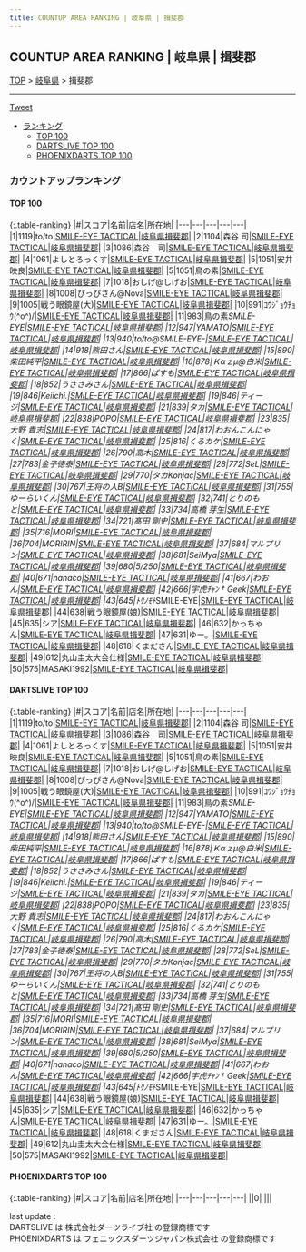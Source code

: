 ```yaml
---
title: COUNTUP AREA RANKING | 岐阜県 | 揖斐郡
---
```

## COUNTUP AREA RANKING | 岐阜県 | 揖斐郡

[TOP](/darts/rank/) > [岐阜県](/darts/rank/岐阜県/) > 揖斐郡

___

<a href="https://twitter.com/share?ref_src=twsrc%5Etfw" data-text="COUNTUP AREA RANKING | 岐阜県揖斐郡" class="twitter-share-button" data-hashtags="DARTSLIVE,PHOENIXDARTS,darts,ダーツ" data-show-count="false">Tweet</a>

* [ランキング](#カウントアップランキング)
    * [TOP 100](#top-100)
    * [DARTSLIVE TOP 100](#dartslive-top-100)
    * [PHOENIXDARTS TOP 100](#phoenixdarts-top-100)

### カウントアップランキング

#### TOP 100



{:.table-ranking}
|#|スコア|名前|店名|所在地|
|---|---|---|---|---|
|1|1119|<span class="rank-name-dl">to/to</span>|<a href="https://search.dartslive.com/jp/shop/4aece8944411d887b21333aee1bd51e4">SMILE-EYE TACTICAL</a>|<a href="/darts/rank/岐阜県/揖斐郡">岐阜県揖斐郡</a>|
|2|1104|<span class="rank-name-dl">森谷 司</span>|<a href="https://search.dartslive.com/jp/shop/4aece8944411d887b21333aee1bd51e4">SMILE-EYE TACTICAL</a>|<a href="/darts/rank/岐阜県/揖斐郡">岐阜県揖斐郡</a>|
|3|1086|<span class="rank-name-dl">森谷　司</span>|<a href="https://search.dartslive.com/jp/shop/4aece8944411d887b21333aee1bd51e4">SMILE-EYE TACTICAL</a>|<a href="/darts/rank/岐阜県/揖斐郡">岐阜県揖斐郡</a>|
|4|1061|<span class="rank-name-dl">よしとろっくす</span>|<a href="https://search.dartslive.com/jp/shop/4aece8944411d887b21333aee1bd51e4">SMILE-EYE TACTICAL</a>|<a href="/darts/rank/岐阜県/揖斐郡">岐阜県揖斐郡</a>|
|5|1051|<span class="rank-name-dl">安井 映良</span>|<a href="https://search.dartslive.com/jp/shop/4aece8944411d887b21333aee1bd51e4">SMILE-EYE TACTICAL</a>|<a href="/darts/rank/岐阜県/揖斐郡">岐阜県揖斐郡</a>|
|5|1051|<span class="rank-name-dl">鳥の素</span>|<a href="https://search.dartslive.com/jp/shop/4aece8944411d887b21333aee1bd51e4">SMILE-EYE TACTICAL</a>|<a href="/darts/rank/岐阜県/揖斐郡">岐阜県揖斐郡</a>|
|7|1018|<span class="rank-name-dl">おしげ@しげお</span>|<a href="https://search.dartslive.com/jp/shop/4aece8944411d887b21333aee1bd51e4">SMILE-EYE TACTICAL</a>|<a href="/darts/rank/岐阜県/揖斐郡">岐阜県揖斐郡</a>|
|8|1008|<span class="rank-name-dl">ぴっぴさん@Nova</span>|<a href="https://search.dartslive.com/jp/shop/4aece8944411d887b21333aee1bd51e4">SMILE-EYE TACTICAL</a>|<a href="/darts/rank/岐阜県/揖斐郡">岐阜県揖斐郡</a>|
|9|1005|<span class="rank-name-dl">戦う眼鏡屋(大)</span>|<a href="https://search.dartslive.com/jp/shop/4aece8944411d887b21333aee1bd51e4">SMILE-EYE TACTICAL</a>|<a href="/darts/rank/岐阜県/揖斐郡">岐阜県揖斐郡</a>|
|10|991|<span class="rank-name-dl">ｺｳｼﾞｮｳﾁｮｳ(^o^)/</span>|<a href="https://search.dartslive.com/jp/shop/4aece8944411d887b21333aee1bd51e4">SMILE-EYE TACTICAL</a>|<a href="/darts/rank/岐阜県/揖斐郡">岐阜県揖斐郡</a>|
|11|983|<span class="rank-name-dl">鳥の素*SMILE-EYE</span>|<a href="https://search.dartslive.com/jp/shop/4aece8944411d887b21333aee1bd51e4">SMILE-EYE TACTICAL</a>|<a href="/darts/rank/岐阜県/揖斐郡">岐阜県揖斐郡</a>|
|12|947|<span class="rank-name-dl">YAMATO</span>|<a href="https://search.dartslive.com/jp/shop/4aece8944411d887b21333aee1bd51e4">SMILE-EYE TACTICAL</a>|<a href="/darts/rank/岐阜県/揖斐郡">岐阜県揖斐郡</a>|
|13|940|<span class="rank-name-dl">to/to@SMILE-EYE-</span>|<a href="https://search.dartslive.com/jp/shop/4aece8944411d887b21333aee1bd51e4">SMILE-EYE TACTICAL</a>|<a href="/darts/rank/岐阜県/揖斐郡">岐阜県揖斐郡</a>|
|14|918|<span class="rank-name-dl">熊田さん</span>|<a href="https://search.dartslive.com/jp/shop/4aece8944411d887b21333aee1bd51e4">SMILE-EYE TACTICAL</a>|<a href="/darts/rank/岐阜県/揖斐郡">岐阜県揖斐郡</a>|
|15|890|<span class="rank-name-dl">柴田純平</span>|<a href="https://search.dartslive.com/jp/shop/4aece8944411d887b21333aee1bd51e4">SMILE-EYE TACTICAL</a>|<a href="/darts/rank/岐阜県/揖斐郡">岐阜県揖斐郡</a>|
|16|878|<span class="rank-name-dl">Ｋαｚμ@白米</span>|<a href="https://search.dartslive.com/jp/shop/4aece8944411d887b21333aee1bd51e4">SMILE-EYE TACTICAL</a>|<a href="/darts/rank/岐阜県/揖斐郡">岐阜県揖斐郡</a>|
|17|866|<span class="rank-name-dl">ぱすも</span>|<a href="https://search.dartslive.com/jp/shop/4aece8944411d887b21333aee1bd51e4">SMILE-EYE TACTICAL</a>|<a href="/darts/rank/岐阜県/揖斐郡">岐阜県揖斐郡</a>|
|18|852|<span class="rank-name-dl">うささみさん</span>|<a href="https://search.dartslive.com/jp/shop/4aece8944411d887b21333aee1bd51e4">SMILE-EYE TACTICAL</a>|<a href="/darts/rank/岐阜県/揖斐郡">岐阜県揖斐郡</a>|
|19|846|<span class="rank-name-dl">Keiichi.</span>|<a href="https://search.dartslive.com/jp/shop/4aece8944411d887b21333aee1bd51e4">SMILE-EYE TACTICAL</a>|<a href="/darts/rank/岐阜県/揖斐郡">岐阜県揖斐郡</a>|
|19|846|<span class="rank-name-dl">ティージ</span>|<a href="https://search.dartslive.com/jp/shop/4aece8944411d887b21333aee1bd51e4">SMILE-EYE TACTICAL</a>|<a href="/darts/rank/岐阜県/揖斐郡">岐阜県揖斐郡</a>|
|21|839|<span class="rank-name-dl">タカ</span>|<a href="https://search.dartslive.com/jp/shop/4aece8944411d887b21333aee1bd51e4">SMILE-EYE TACTICAL</a>|<a href="/darts/rank/岐阜県/揖斐郡">岐阜県揖斐郡</a>|
|22|838|<span class="rank-name-dl">POPO</span>|<a href="https://search.dartslive.com/jp/shop/4aece8944411d887b21333aee1bd51e4">SMILE-EYE TACTICAL</a>|<a href="/darts/rank/岐阜県/揖斐郡">岐阜県揖斐郡</a>|
|23|835|<span class="rank-name-dl">大野 貴志</span>|<a href="https://search.dartslive.com/jp/shop/4aece8944411d887b21333aee1bd51e4">SMILE-EYE TACTICAL</a>|<a href="/darts/rank/岐阜県/揖斐郡">岐阜県揖斐郡</a>|
|24|817|<span class="rank-name-dl">わおんこんにゃく</span>|<a href="https://search.dartslive.com/jp/shop/4aece8944411d887b21333aee1bd51e4">SMILE-EYE TACTICAL</a>|<a href="/darts/rank/岐阜県/揖斐郡">岐阜県揖斐郡</a>|
|25|816|<span class="rank-name-dl">くるカケ</span>|<a href="https://search.dartslive.com/jp/shop/4aece8944411d887b21333aee1bd51e4">SMILE-EYE TACTICAL</a>|<a href="/darts/rank/岐阜県/揖斐郡">岐阜県揖斐郡</a>|
|26|790|<span class="rank-name-dl">高木</span>|<a href="https://search.dartslive.com/jp/shop/4aece8944411d887b21333aee1bd51e4">SMILE-EYE TACTICAL</a>|<a href="/darts/rank/岐阜県/揖斐郡">岐阜県揖斐郡</a>|
|27|783|<span class="rank-name-dl">金子徳泰</span>|<a href="https://search.dartslive.com/jp/shop/4aece8944411d887b21333aee1bd51e4">SMILE-EYE TACTICAL</a>|<a href="/darts/rank/岐阜県/揖斐郡">岐阜県揖斐郡</a>|
|28|772|<span class="rank-name-dl">SeL</span>|<a href="https://search.dartslive.com/jp/shop/4aece8944411d887b21333aee1bd51e4">SMILE-EYE TACTICAL</a>|<a href="/darts/rank/岐阜県/揖斐郡">岐阜県揖斐郡</a>|
|29|770|<span class="rank-name-dl">タカKonjac</span>|<a href="https://search.dartslive.com/jp/shop/4aece8944411d887b21333aee1bd51e4">SMILE-EYE TACTICAL</a>|<a href="/darts/rank/岐阜県/揖斐郡">岐阜県揖斐郡</a>|
|30|767|<span class="rank-name-dl">王将の人B</span>|<a href="https://search.dartslive.com/jp/shop/4aece8944411d887b21333aee1bd51e4">SMILE-EYE TACTICAL</a>|<a href="/darts/rank/岐阜県/揖斐郡">岐阜県揖斐郡</a>|
|31|755|<span class="rank-name-dl">ゆーらいくん</span>|<a href="https://search.dartslive.com/jp/shop/4aece8944411d887b21333aee1bd51e4">SMILE-EYE TACTICAL</a>|<a href="/darts/rank/岐阜県/揖斐郡">岐阜県揖斐郡</a>|
|32|741|<span class="rank-name-dl">とりのもと</span>|<a href="https://search.dartslive.com/jp/shop/4aece8944411d887b21333aee1bd51e4">SMILE-EYE TACTICAL</a>|<a href="/darts/rank/岐阜県/揖斐郡">岐阜県揖斐郡</a>|
|33|734|<span class="rank-name-dl">高橋 芽生</span>|<a href="https://search.dartslive.com/jp/shop/4aece8944411d887b21333aee1bd51e4">SMILE-EYE TACTICAL</a>|<a href="/darts/rank/岐阜県/揖斐郡">岐阜県揖斐郡</a>|
|34|721|<span class="rank-name-dl">髙田 剛史</span>|<a href="https://search.dartslive.com/jp/shop/4aece8944411d887b21333aee1bd51e4">SMILE-EYE TACTICAL</a>|<a href="/darts/rank/岐阜県/揖斐郡">岐阜県揖斐郡</a>|
|35|716|<span class="rank-name-dl">MORI</span>|<a href="https://search.dartslive.com/jp/shop/4aece8944411d887b21333aee1bd51e4">SMILE-EYE TACTICAL</a>|<a href="/darts/rank/岐阜県/揖斐郡">岐阜県揖斐郡</a>|
|36|704|<span class="rank-name-dl">MORIRIN</span>|<a href="https://search.dartslive.com/jp/shop/4aece8944411d887b21333aee1bd51e4">SMILE-EYE TACTICAL</a>|<a href="/darts/rank/岐阜県/揖斐郡">岐阜県揖斐郡</a>|
|37|684|<span class="rank-name-dl">マルプリン</span>|<a href="https://search.dartslive.com/jp/shop/4aece8944411d887b21333aee1bd51e4">SMILE-EYE TACTICAL</a>|<a href="/darts/rank/岐阜県/揖斐郡">岐阜県揖斐郡</a>|
|38|681|<span class="rank-name-dl">SeiMya</span>|<a href="https://search.dartslive.com/jp/shop/4aece8944411d887b21333aee1bd51e4">SMILE-EYE TACTICAL</a>|<a href="/darts/rank/岐阜県/揖斐郡">岐阜県揖斐郡</a>|
|39|680|<span class="rank-name-dl">5/250</span>|<a href="https://search.dartslive.com/jp/shop/4aece8944411d887b21333aee1bd51e4">SMILE-EYE TACTICAL</a>|<a href="/darts/rank/岐阜県/揖斐郡">岐阜県揖斐郡</a>|
|40|671|<span class="rank-name-dl">nanaco</span>|<a href="https://search.dartslive.com/jp/shop/4aece8944411d887b21333aee1bd51e4">SMILE-EYE TACTICAL</a>|<a href="/darts/rank/岐阜県/揖斐郡">岐阜県揖斐郡</a>|
|41|667|<span class="rank-name-dl">わおん</span>|<a href="https://search.dartslive.com/jp/shop/4aece8944411d887b21333aee1bd51e4">SMILE-EYE TACTICAL</a>|<a href="/darts/rank/岐阜県/揖斐郡">岐阜県揖斐郡</a>|
|42|666|<span class="rank-name-dl">宇虎ﾁｬﾝ † Geek</span>|<a href="https://search.dartslive.com/jp/shop/4aece8944411d887b21333aee1bd51e4">SMILE-EYE TACTICAL</a>|<a href="/darts/rank/岐阜県/揖斐郡">岐阜県揖斐郡</a>|
|43|645|<span class="rank-name-dl">ﾄﾘﾉﾓﾄ*SMILE-EYE</span>|<a href="https://search.dartslive.com/jp/shop/4aece8944411d887b21333aee1bd51e4">SMILE-EYE TACTICAL</a>|<a href="/darts/rank/岐阜県/揖斐郡">岐阜県揖斐郡</a>|
|44|638|<span class="rank-name-dl">戦う眼鏡屋(娘)</span>|<a href="https://search.dartslive.com/jp/shop/4aece8944411d887b21333aee1bd51e4">SMILE-EYE TACTICAL</a>|<a href="/darts/rank/岐阜県/揖斐郡">岐阜県揖斐郡</a>|
|45|635|<span class="rank-name-dl">シア</span>|<a href="https://search.dartslive.com/jp/shop/4aece8944411d887b21333aee1bd51e4">SMILE-EYE TACTICAL</a>|<a href="/darts/rank/岐阜県/揖斐郡">岐阜県揖斐郡</a>|
|46|632|<span class="rank-name-dl">かっちゃん</span>|<a href="https://search.dartslive.com/jp/shop/4aece8944411d887b21333aee1bd51e4">SMILE-EYE TACTICAL</a>|<a href="/darts/rank/岐阜県/揖斐郡">岐阜県揖斐郡</a>|
|47|631|<span class="rank-name-dl">ゆー。</span>|<a href="https://search.dartslive.com/jp/shop/4aece8944411d887b21333aee1bd51e4">SMILE-EYE TACTICAL</a>|<a href="/darts/rank/岐阜県/揖斐郡">岐阜県揖斐郡</a>|
|48|618|<span class="rank-name-dl">くまださん</span>|<a href="https://search.dartslive.com/jp/shop/4aece8944411d887b21333aee1bd51e4">SMILE-EYE TACTICAL</a>|<a href="/darts/rank/岐阜県/揖斐郡">岐阜県揖斐郡</a>|
|49|612|<span class="rank-name-dl">丸山圭太大会仕様</span>|<a href="https://search.dartslive.com/jp/shop/4aece8944411d887b21333aee1bd51e4">SMILE-EYE TACTICAL</a>|<a href="/darts/rank/岐阜県/揖斐郡">岐阜県揖斐郡</a>|
|50|575|<span class="rank-name-dl">MASAKI1992</span>|<a href="https://search.dartslive.com/jp/shop/4aece8944411d887b21333aee1bd51e4">SMILE-EYE TACTICAL</a>|<a href="/darts/rank/岐阜県/揖斐郡">岐阜県揖斐郡</a>|


#### DARTSLIVE TOP 100



{:.table-ranking}
|#|スコア|名前|店名|所在地|
|---|---|---|---|---|
|1|1119|<span class="rank-name-dl">to/to</span>|<a href="https://search.dartslive.com/jp/shop/4aece8944411d887b21333aee1bd51e4">SMILE-EYE TACTICAL</a>|<a href="/darts/rank/岐阜県/揖斐郡">岐阜県揖斐郡</a>|
|2|1104|<span class="rank-name-dl">森谷 司</span>|<a href="https://search.dartslive.com/jp/shop/4aece8944411d887b21333aee1bd51e4">SMILE-EYE TACTICAL</a>|<a href="/darts/rank/岐阜県/揖斐郡">岐阜県揖斐郡</a>|
|3|1086|<span class="rank-name-dl">森谷　司</span>|<a href="https://search.dartslive.com/jp/shop/4aece8944411d887b21333aee1bd51e4">SMILE-EYE TACTICAL</a>|<a href="/darts/rank/岐阜県/揖斐郡">岐阜県揖斐郡</a>|
|4|1061|<span class="rank-name-dl">よしとろっくす</span>|<a href="https://search.dartslive.com/jp/shop/4aece8944411d887b21333aee1bd51e4">SMILE-EYE TACTICAL</a>|<a href="/darts/rank/岐阜県/揖斐郡">岐阜県揖斐郡</a>|
|5|1051|<span class="rank-name-dl">安井 映良</span>|<a href="https://search.dartslive.com/jp/shop/4aece8944411d887b21333aee1bd51e4">SMILE-EYE TACTICAL</a>|<a href="/darts/rank/岐阜県/揖斐郡">岐阜県揖斐郡</a>|
|5|1051|<span class="rank-name-dl">鳥の素</span>|<a href="https://search.dartslive.com/jp/shop/4aece8944411d887b21333aee1bd51e4">SMILE-EYE TACTICAL</a>|<a href="/darts/rank/岐阜県/揖斐郡">岐阜県揖斐郡</a>|
|7|1018|<span class="rank-name-dl">おしげ@しげお</span>|<a href="https://search.dartslive.com/jp/shop/4aece8944411d887b21333aee1bd51e4">SMILE-EYE TACTICAL</a>|<a href="/darts/rank/岐阜県/揖斐郡">岐阜県揖斐郡</a>|
|8|1008|<span class="rank-name-dl">ぴっぴさん@Nova</span>|<a href="https://search.dartslive.com/jp/shop/4aece8944411d887b21333aee1bd51e4">SMILE-EYE TACTICAL</a>|<a href="/darts/rank/岐阜県/揖斐郡">岐阜県揖斐郡</a>|
|9|1005|<span class="rank-name-dl">戦う眼鏡屋(大)</span>|<a href="https://search.dartslive.com/jp/shop/4aece8944411d887b21333aee1bd51e4">SMILE-EYE TACTICAL</a>|<a href="/darts/rank/岐阜県/揖斐郡">岐阜県揖斐郡</a>|
|10|991|<span class="rank-name-dl">ｺｳｼﾞｮｳﾁｮｳ(^o^)/</span>|<a href="https://search.dartslive.com/jp/shop/4aece8944411d887b21333aee1bd51e4">SMILE-EYE TACTICAL</a>|<a href="/darts/rank/岐阜県/揖斐郡">岐阜県揖斐郡</a>|
|11|983|<span class="rank-name-dl">鳥の素*SMILE-EYE</span>|<a href="https://search.dartslive.com/jp/shop/4aece8944411d887b21333aee1bd51e4">SMILE-EYE TACTICAL</a>|<a href="/darts/rank/岐阜県/揖斐郡">岐阜県揖斐郡</a>|
|12|947|<span class="rank-name-dl">YAMATO</span>|<a href="https://search.dartslive.com/jp/shop/4aece8944411d887b21333aee1bd51e4">SMILE-EYE TACTICAL</a>|<a href="/darts/rank/岐阜県/揖斐郡">岐阜県揖斐郡</a>|
|13|940|<span class="rank-name-dl">to/to@SMILE-EYE-</span>|<a href="https://search.dartslive.com/jp/shop/4aece8944411d887b21333aee1bd51e4">SMILE-EYE TACTICAL</a>|<a href="/darts/rank/岐阜県/揖斐郡">岐阜県揖斐郡</a>|
|14|918|<span class="rank-name-dl">熊田さん</span>|<a href="https://search.dartslive.com/jp/shop/4aece8944411d887b21333aee1bd51e4">SMILE-EYE TACTICAL</a>|<a href="/darts/rank/岐阜県/揖斐郡">岐阜県揖斐郡</a>|
|15|890|<span class="rank-name-dl">柴田純平</span>|<a href="https://search.dartslive.com/jp/shop/4aece8944411d887b21333aee1bd51e4">SMILE-EYE TACTICAL</a>|<a href="/darts/rank/岐阜県/揖斐郡">岐阜県揖斐郡</a>|
|16|878|<span class="rank-name-dl">Ｋαｚμ@白米</span>|<a href="https://search.dartslive.com/jp/shop/4aece8944411d887b21333aee1bd51e4">SMILE-EYE TACTICAL</a>|<a href="/darts/rank/岐阜県/揖斐郡">岐阜県揖斐郡</a>|
|17|866|<span class="rank-name-dl">ぱすも</span>|<a href="https://search.dartslive.com/jp/shop/4aece8944411d887b21333aee1bd51e4">SMILE-EYE TACTICAL</a>|<a href="/darts/rank/岐阜県/揖斐郡">岐阜県揖斐郡</a>|
|18|852|<span class="rank-name-dl">うささみさん</span>|<a href="https://search.dartslive.com/jp/shop/4aece8944411d887b21333aee1bd51e4">SMILE-EYE TACTICAL</a>|<a href="/darts/rank/岐阜県/揖斐郡">岐阜県揖斐郡</a>|
|19|846|<span class="rank-name-dl">Keiichi.</span>|<a href="https://search.dartslive.com/jp/shop/4aece8944411d887b21333aee1bd51e4">SMILE-EYE TACTICAL</a>|<a href="/darts/rank/岐阜県/揖斐郡">岐阜県揖斐郡</a>|
|19|846|<span class="rank-name-dl">ティージ</span>|<a href="https://search.dartslive.com/jp/shop/4aece8944411d887b21333aee1bd51e4">SMILE-EYE TACTICAL</a>|<a href="/darts/rank/岐阜県/揖斐郡">岐阜県揖斐郡</a>|
|21|839|<span class="rank-name-dl">タカ</span>|<a href="https://search.dartslive.com/jp/shop/4aece8944411d887b21333aee1bd51e4">SMILE-EYE TACTICAL</a>|<a href="/darts/rank/岐阜県/揖斐郡">岐阜県揖斐郡</a>|
|22|838|<span class="rank-name-dl">POPO</span>|<a href="https://search.dartslive.com/jp/shop/4aece8944411d887b21333aee1bd51e4">SMILE-EYE TACTICAL</a>|<a href="/darts/rank/岐阜県/揖斐郡">岐阜県揖斐郡</a>|
|23|835|<span class="rank-name-dl">大野 貴志</span>|<a href="https://search.dartslive.com/jp/shop/4aece8944411d887b21333aee1bd51e4">SMILE-EYE TACTICAL</a>|<a href="/darts/rank/岐阜県/揖斐郡">岐阜県揖斐郡</a>|
|24|817|<span class="rank-name-dl">わおんこんにゃく</span>|<a href="https://search.dartslive.com/jp/shop/4aece8944411d887b21333aee1bd51e4">SMILE-EYE TACTICAL</a>|<a href="/darts/rank/岐阜県/揖斐郡">岐阜県揖斐郡</a>|
|25|816|<span class="rank-name-dl">くるカケ</span>|<a href="https://search.dartslive.com/jp/shop/4aece8944411d887b21333aee1bd51e4">SMILE-EYE TACTICAL</a>|<a href="/darts/rank/岐阜県/揖斐郡">岐阜県揖斐郡</a>|
|26|790|<span class="rank-name-dl">高木</span>|<a href="https://search.dartslive.com/jp/shop/4aece8944411d887b21333aee1bd51e4">SMILE-EYE TACTICAL</a>|<a href="/darts/rank/岐阜県/揖斐郡">岐阜県揖斐郡</a>|
|27|783|<span class="rank-name-dl">金子徳泰</span>|<a href="https://search.dartslive.com/jp/shop/4aece8944411d887b21333aee1bd51e4">SMILE-EYE TACTICAL</a>|<a href="/darts/rank/岐阜県/揖斐郡">岐阜県揖斐郡</a>|
|28|772|<span class="rank-name-dl">SeL</span>|<a href="https://search.dartslive.com/jp/shop/4aece8944411d887b21333aee1bd51e4">SMILE-EYE TACTICAL</a>|<a href="/darts/rank/岐阜県/揖斐郡">岐阜県揖斐郡</a>|
|29|770|<span class="rank-name-dl">タカKonjac</span>|<a href="https://search.dartslive.com/jp/shop/4aece8944411d887b21333aee1bd51e4">SMILE-EYE TACTICAL</a>|<a href="/darts/rank/岐阜県/揖斐郡">岐阜県揖斐郡</a>|
|30|767|<span class="rank-name-dl">王将の人B</span>|<a href="https://search.dartslive.com/jp/shop/4aece8944411d887b21333aee1bd51e4">SMILE-EYE TACTICAL</a>|<a href="/darts/rank/岐阜県/揖斐郡">岐阜県揖斐郡</a>|
|31|755|<span class="rank-name-dl">ゆーらいくん</span>|<a href="https://search.dartslive.com/jp/shop/4aece8944411d887b21333aee1bd51e4">SMILE-EYE TACTICAL</a>|<a href="/darts/rank/岐阜県/揖斐郡">岐阜県揖斐郡</a>|
|32|741|<span class="rank-name-dl">とりのもと</span>|<a href="https://search.dartslive.com/jp/shop/4aece8944411d887b21333aee1bd51e4">SMILE-EYE TACTICAL</a>|<a href="/darts/rank/岐阜県/揖斐郡">岐阜県揖斐郡</a>|
|33|734|<span class="rank-name-dl">高橋 芽生</span>|<a href="https://search.dartslive.com/jp/shop/4aece8944411d887b21333aee1bd51e4">SMILE-EYE TACTICAL</a>|<a href="/darts/rank/岐阜県/揖斐郡">岐阜県揖斐郡</a>|
|34|721|<span class="rank-name-dl">髙田 剛史</span>|<a href="https://search.dartslive.com/jp/shop/4aece8944411d887b21333aee1bd51e4">SMILE-EYE TACTICAL</a>|<a href="/darts/rank/岐阜県/揖斐郡">岐阜県揖斐郡</a>|
|35|716|<span class="rank-name-dl">MORI</span>|<a href="https://search.dartslive.com/jp/shop/4aece8944411d887b21333aee1bd51e4">SMILE-EYE TACTICAL</a>|<a href="/darts/rank/岐阜県/揖斐郡">岐阜県揖斐郡</a>|
|36|704|<span class="rank-name-dl">MORIRIN</span>|<a href="https://search.dartslive.com/jp/shop/4aece8944411d887b21333aee1bd51e4">SMILE-EYE TACTICAL</a>|<a href="/darts/rank/岐阜県/揖斐郡">岐阜県揖斐郡</a>|
|37|684|<span class="rank-name-dl">マルプリン</span>|<a href="https://search.dartslive.com/jp/shop/4aece8944411d887b21333aee1bd51e4">SMILE-EYE TACTICAL</a>|<a href="/darts/rank/岐阜県/揖斐郡">岐阜県揖斐郡</a>|
|38|681|<span class="rank-name-dl">SeiMya</span>|<a href="https://search.dartslive.com/jp/shop/4aece8944411d887b21333aee1bd51e4">SMILE-EYE TACTICAL</a>|<a href="/darts/rank/岐阜県/揖斐郡">岐阜県揖斐郡</a>|
|39|680|<span class="rank-name-dl">5/250</span>|<a href="https://search.dartslive.com/jp/shop/4aece8944411d887b21333aee1bd51e4">SMILE-EYE TACTICAL</a>|<a href="/darts/rank/岐阜県/揖斐郡">岐阜県揖斐郡</a>|
|40|671|<span class="rank-name-dl">nanaco</span>|<a href="https://search.dartslive.com/jp/shop/4aece8944411d887b21333aee1bd51e4">SMILE-EYE TACTICAL</a>|<a href="/darts/rank/岐阜県/揖斐郡">岐阜県揖斐郡</a>|
|41|667|<span class="rank-name-dl">わおん</span>|<a href="https://search.dartslive.com/jp/shop/4aece8944411d887b21333aee1bd51e4">SMILE-EYE TACTICAL</a>|<a href="/darts/rank/岐阜県/揖斐郡">岐阜県揖斐郡</a>|
|42|666|<span class="rank-name-dl">宇虎ﾁｬﾝ † Geek</span>|<a href="https://search.dartslive.com/jp/shop/4aece8944411d887b21333aee1bd51e4">SMILE-EYE TACTICAL</a>|<a href="/darts/rank/岐阜県/揖斐郡">岐阜県揖斐郡</a>|
|43|645|<span class="rank-name-dl">ﾄﾘﾉﾓﾄ*SMILE-EYE</span>|<a href="https://search.dartslive.com/jp/shop/4aece8944411d887b21333aee1bd51e4">SMILE-EYE TACTICAL</a>|<a href="/darts/rank/岐阜県/揖斐郡">岐阜県揖斐郡</a>|
|44|638|<span class="rank-name-dl">戦う眼鏡屋(娘)</span>|<a href="https://search.dartslive.com/jp/shop/4aece8944411d887b21333aee1bd51e4">SMILE-EYE TACTICAL</a>|<a href="/darts/rank/岐阜県/揖斐郡">岐阜県揖斐郡</a>|
|45|635|<span class="rank-name-dl">シア</span>|<a href="https://search.dartslive.com/jp/shop/4aece8944411d887b21333aee1bd51e4">SMILE-EYE TACTICAL</a>|<a href="/darts/rank/岐阜県/揖斐郡">岐阜県揖斐郡</a>|
|46|632|<span class="rank-name-dl">かっちゃん</span>|<a href="https://search.dartslive.com/jp/shop/4aece8944411d887b21333aee1bd51e4">SMILE-EYE TACTICAL</a>|<a href="/darts/rank/岐阜県/揖斐郡">岐阜県揖斐郡</a>|
|47|631|<span class="rank-name-dl">ゆー。</span>|<a href="https://search.dartslive.com/jp/shop/4aece8944411d887b21333aee1bd51e4">SMILE-EYE TACTICAL</a>|<a href="/darts/rank/岐阜県/揖斐郡">岐阜県揖斐郡</a>|
|48|618|<span class="rank-name-dl">くまださん</span>|<a href="https://search.dartslive.com/jp/shop/4aece8944411d887b21333aee1bd51e4">SMILE-EYE TACTICAL</a>|<a href="/darts/rank/岐阜県/揖斐郡">岐阜県揖斐郡</a>|
|49|612|<span class="rank-name-dl">丸山圭太大会仕様</span>|<a href="https://search.dartslive.com/jp/shop/4aece8944411d887b21333aee1bd51e4">SMILE-EYE TACTICAL</a>|<a href="/darts/rank/岐阜県/揖斐郡">岐阜県揖斐郡</a>|
|50|575|<span class="rank-name-dl">MASAKI1992</span>|<a href="https://search.dartslive.com/jp/shop/4aece8944411d887b21333aee1bd51e4">SMILE-EYE TACTICAL</a>|<a href="/darts/rank/岐阜県/揖斐郡">岐阜県揖斐郡</a>|


#### PHOENIXDARTS TOP 100



{:.table-ranking}
|#|スコア|名前|店名|所在地|
|---|---|---|---|---|
||0|<span class="rank-name-dl"> </span>|<a href=""></a>|<a href="/darts/rank//"></a>|


<div class="footer border-top border-gray-light mt-5 pt-3 text-right text-gray">
    last update : <span style="font-weight: italic" id="foot_last_modified"></span><br />
    DARTSLIVE は 株式会社ダーツライブ社 の登録商標です<br />
    PHOENIXDARTS は フェニックスダーツジャパン株式会社 の登録商標です<br />
</div>

<script src="https://cdnjs.cloudflare.com/ajax/libs/jquery.tablesorter/2.31.3/js/jquery.tablesorter.min.js" integrity="sha512-qzgd5cYSZcosqpzpn7zF2ZId8f/8CHmFKZ8j7mU4OUXTNRd5g+ZHBPsgKEwoqxCtdQvExE5LprwwPAgoicguNg==" crossorigin="anonymous" referrerpolicy="no-referrer"></script>
<link rel="stylesheet" href="https://cdnjs.cloudflare.com/ajax/libs/jquery.tablesorter/2.31.3/css/theme.default.min.css" integrity="sha512-wghhOJkjQX0Lh3NSWvNKeZ0ZpNn+SPVXX1Qyc9OCaogADktxrBiBdKGDoqVUOyhStvMBmJQ8ZdMHiR3wuEq8+w==" crossorigin="anonymous" referrerpolicy="no-referrer" />
<script>
$(function() {
    $(".table-ranking").tablesorter({sortList:[[0, 0]]});
    $("#foot_last_modified").text(formatDate(new Date(document.lastModified), 'yyyy-MM-dd HH:mm:ss'));
});
</script>

<script async src="https://platform.twitter.com/widgets.js" charset="utf-8"></script>
